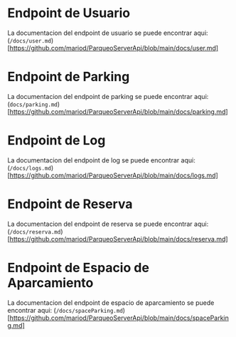 # Endpoint de Usuario

La documentacion del endpoint de usuario se puede encontrar aqui: (`/docs/user.md`)[https://github.com/mariod/ParqueoServerApi/blob/main/docs/user.md]

# Endpoint de Parking

La documentacion del endpoint de parking se puede encontrar aqui: (`docs/parking.md`)[https://github.com/mariod/ParqueoServerApi/blob/main/docs/parking.md]

# Endpoint de Log

La documentacion del endpoint de log se puede encontrar aqui: (`/docs/logs.md`)[https://github.com/mariod/ParqueoServerApi/blob/main/docs/logs.md]

# Endpoint de Reserva

La documentacion del endpoint de reserva se puede encontrar aqui: (`/docs/reserva.md`)[https://github.com/mariod/ParqueoServerApi/blob/main/docs/reserva.md]

# Endpoint de Espacio de Aparcamiento

La documentacion del endpoint de espacio de aparcamiento se puede encontrar aqui: (`/docs/spaceParking.md`)[https://github.com/mariod/ParqueoServerApi/blob/main/docs/spaceParking.md]

